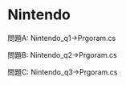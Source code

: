 # Nintendo
問題A: Nintendo_q1->Prgoram.cs  

問題B: Nintendo_q2->Prgoram.cs  

問題C: Nintendo_q3->Prgoram.cs

